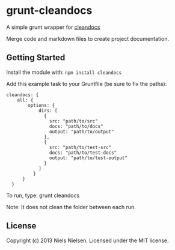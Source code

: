 # grunt-cleandocs

A simple grunt wrapper for [cleandocs](https://github.com/niels4/cleandocs)

Merge code and markdown files to create project documentation.


## Getting Started
Install the module with: `npm install cleandocs`

Add this example task to your Gruntfile (be sure to fix the paths):

    cleandocs: {
        all: {
            options: {
                dirs: [
                  {
                    src: "path/to/src"
                    docs: "path/to/docs"
                    output: "path/to/output"
                  },
                  {
                    src: "path/to/test-src"
                    docs: "path/to/test-docs"
                    output: "path/to/test-output"
                  }
                ]
              }
          }
      }

To run, type:
    grunt cleandocs

Note: It does not clean the folder between each run.

## License
Copyright (c) 2013 Niels Nielsen. Licensed under the MIT license.
